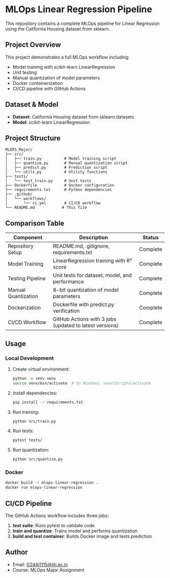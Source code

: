 # MLOps Linear Regression Pipeline

This repository contains a complete MLOps pipeline for Linear Regression using the California Housing dataset from sklearn.

## Project Overview

This project demonstrates a full MLOps workflow including:
- Model training with scikit-learn LinearRegression
- Unit testing
- Manual quantization of model parameters
- Docker containerization
- CI/CD pipeline with GitHub Actions

## Dataset & Model
- **Dataset**: California Housing dataset from sklearn.datasets
- **Model**: scikit-learn LinearRegression

## Project Structure
```
MLOPS_Major/
├── src/
│   ├── train.py          # Model training script
│   ├── quantize.py       # Manual quantization script
│   ├── predict.py        # Prediction script
│   └── utils.py          # Utility functions
├── tests/
│   └── test_train.py     # Unit tests
├── Dockerfile            # Docker configuration
├── requirements.txt      # Python dependencies
├── .github/
│   └── workflows/
│       └── ci.yml        # CI/CD workflow
└── README.md            # This file
```

## Comparison Table

| Component | Description | Status |
|-----------|-------------|--------|
| Repository Setup | README.md, .gitignore, requirements.txt | Complete |
| Model Training | LinearRegression training with R² score | Complete |
| Testing Pipeline | Unit tests for dataset, model, and performance | Complete |
| Manual Quantization | 8-bit quantization of model parameters | Complete |
| Dockerization | Dockerfile with predict.py verification | Complete |
| CI/CD Workflow | GitHub Actions with 3 jobs (updated to latest versions) | Complete |

## Usage

### Local Development
1. Create virtual environment:
   ```bash
   python -m venv venv
   source venv/bin/activate  # On Windows: venv\Scripts\activate
   ```

2. Install dependencies:
   ```bash
   pip install -r requirements.txt
   ```

3. Run training:
   ```bash
   python src/train.py
   ```

4. Run tests:
   ```bash
   pytest tests/
   ```

5. Run quantization:
   ```bash
   python src/quantize.py
   ```

### Docker
```bash
docker build -t mlops-linear-regression .
docker run mlops-linear-regression
```

## CI/CD Pipeline

The GitHub Actions workflow includes three jobs:
1. **test suite**: Runs pytest to validate code
2. **train and quantize**: Trains model and performs quantization
3. **build and test container**: Builds Docker image and tests prediction

## Author
- Email: G24Ai1115@iitj.ac.in
- Course: MLOps Major Assignment 